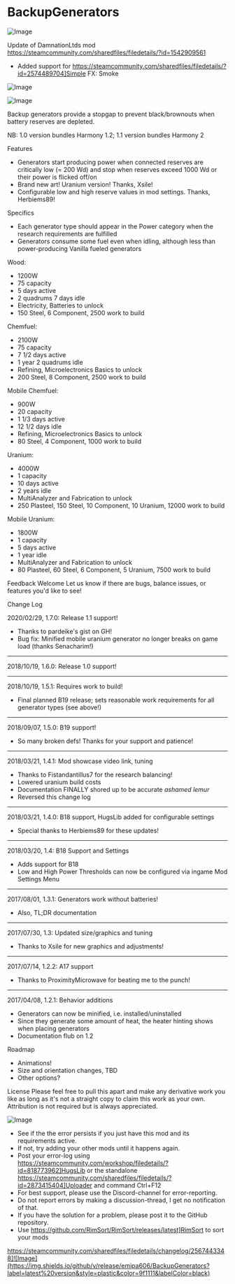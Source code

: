 # BackupGenerators

![Image](https://i.imgur.com/buuPQel.png)

Update of DamnationLtds mod
https://steamcommunity.com/sharedfiles/filedetails/?id=1542909561

- Added support for https://steamcommunity.com/sharedfiles/filedetails/?id=2574489704]Simple FX: Smoke

![Image](https://i.imgur.com/pufA0kM.png)

	
![Image](https://i.imgur.com/Z4GOv8H.png)

Backup generators provide a stopgap to prevent black/brownouts when battery reserves are depleted.

NB: 1.0 version bundles Harmony 1.2; 1.1 version bundles Harmony 2

Features
* Generators start producing power when connected reserves are critically low (= 200 Wd) and stop when reserves exceed 1000 Wd or their power is flicked off/on
* Brand new art! Uranium version! Thanks, Xsile!
* Configurable low and high reserve values in mod settings. Thanks, Herbiems89!

Specifics
* Each generator type should appear in the Power category when the research requirements are fulfilled
* Generators consume some fuel even when idling, although less than power-producing Vanilla fueled generators

Wood:
* 1200W
* 75 capacity
* 5 days active
* 2 quadrums 7 days idle
* Electricity, Batteries to unlock
* 150 Steel, 6 Component, 2500 work to build

Chemfuel:
* 2100W
* 75 capacity
* 7 1/2 days active
* 1 year 2 quadrums idle
* Refining, Microelectronics Basics to unlock
* 200 Steel, 8 Component, 2500 work to build

Mobile Chemfuel:
* 900W
* 20 capacity
* 1 1/3 days active
* 12 1/2 days idle
* Refining, Microelectronics Basics to unlock
* 80 Steel, 4 Component, 1000 work to build

Uranium:
* 4000W
* 1 capacity
* 10 days active
* 2 years idle
* MultiAnalyzer and Fabrication to unlock
* 250 Plasteel, 150 Steel, 10 Component, 10 Uranium, 12000 work to build

Mobile Uranium:
* 1800W
* 1 capacity
* 5 days active
* 1 year idle
* MultiAnalyzer and Fabrication to unlock
* 80 Plasteel, 60 Steel, 6 Component, 5 Uranium, 7500 work to build

Feedback Welcome
Let us know if there are bugs, balance issues, or features you'd like to see!

Change Log

2020/02/29, 1.7.0: Release 1.1 support!
* Thanks to pardeike's gist on GH!
* Bug fix: Minified mobile uranium generator no longer breaks on game load (thanks Senacharim!)

-------------------------------------------------------------------------------------------
2018/10/19, 1.6.0: Release 1.0 support!

-------------------------------------------------------------------------------------------
2018/10/19, 1.5.1: Requires work to build!
* Final planned B19 release; sets reasonable work requirements for all generator types (see above!)

-------------------------------------------------------------------------------------------
2018/09/07, 1.5.0: B19 support!
* So many broken defs! Thanks for your support and patience!

-------------------------------------------------------------------------------------------
2018/03/21, 1.4.1: Mod showcase video link, tuning
* Thanks to Fistandantillus7 for the research balancing!
* Lowered uranium build costs
* Documentation FINALLY shored up to be accurate *ashamed lemur*
* Reversed this change log

-------------------------------------------------------------------------------------------
2018/03/21, 1.4.0: B18 support, HugsLib added for configurable settings
* Special thanks to Herbiems89 for these updates!

-------------------------------------------------------------------------------------------
2018/03/20, 1.4: B18 Support and Settings
* Adds support for B18
* Low and High Power Thresholds can now be configured via ingame Mod Settings Menu

-------------------------------------------------------------------------------------------
2017/08/01, 1.3.1: Generators work without batteries!
* Also, TL;DR documentation

-------------------------------------------------------------------------------------------
2017/07/30, 1.3: Updated size/graphics and tuning
* Thanks to Xsile for new graphics and adjustments!

-------------------------------------------------------------------------------------------
2017/07/14, 1.2.2: A17 support
* Thanks to ProximityMicrowave for beating me to the punch!

-------------------------------------------------------------------------------------------
2017/04/08, 1.2.1: Behavior additions
* Generators can now be minified, i.e. installed/uninstalled
* Since they generate some amount of heat, the heater hinting shows when placing generators
* Documentation flub on 1.2

Roadmap
* Animations!
* Size and orientation changes, TBD
* Other options?

License
Please feel free to pull this apart and make any derivative work you like as long as it's not a straight copy to claim this work as your own. Attribution is not required but is always appreciated.

![Image](https://i.imgur.com/PwoNOj4.png)



-  See if the the error persists if you just have this mod and its requirements active.
-  If not, try adding your other mods until it happens again.
-  Post your error-log using https://steamcommunity.com/workshop/filedetails/?id=818773962]HugsLib or the standalone https://steamcommunity.com/sharedfiles/filedetails/?id=2873415404]Uploader and command Ctrl+F12
-  For best support, please use the Discord-channel for error-reporting.
-  Do not report errors by making a discussion-thread, I get no notification of that.
-  If you have the solution for a problem, please post it to the GitHub repository.
-  Use https://github.com/RimSort/RimSort/releases/latest]RimSort to sort your mods



https://steamcommunity.com/sharedfiles/filedetails/changelog/2567443348]![Image](https://img.shields.io/github/v/release/emipa606/BackupGenerators?label=latest%20version&style=plastic&color=9f1111&labelColor=black)

